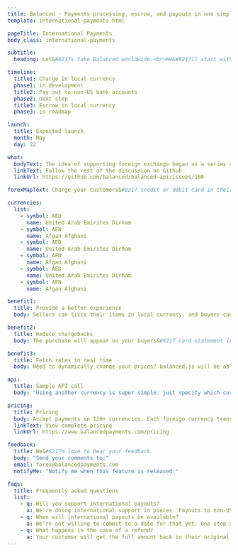 ```yaml
---
title: Balanced - Payments processing, escrow, and payouts in one simple API | Customers
template: international-payments.html

pageTitle: International Payments
body_class: international-payments

subtitle:
  heading: Let&#8217s take Balanced worldwide.<br>We&#8217ll start with accepting payments in 120+ local currencies.

timeline:
  title1: Charge in local currency
  phase1: in development
  title2: Pay out to non-US bank accounts
  phase2: next step
  title3: Escrow in local currency
  phase3: in roadmap

launch:
  title: Expected launch
  month: May
  day: 22

what:
  bodyText: The idea of supporting foreign exchange began as a series of discussions on our balanced-api Github page. Based on community and customer responses, we’re excited to begin development on this project. Here’s how we envision the feature would work. As always, we appreciate your feedback.
  linkText: Follow the rest of the discussion on Github
  linkUrl: https://github.com/balanced/balanced-api/issues/100

forexMapText: Charge your customers&#8217 credit or debit card in their local currency. Balanced instantly converts the charge to USD and deposits the funds in your escrow balance for immediate access.

currencies:
  list:
    - symbol: AED
      name: United Arab Emirites Dirham
    - symbol: AFN
      name: Afgan Afghani
    - symbol: AED
      name: United Arab Emirites Dirham
    - symbol: AFN
      name: Afgan Afghani
    - symbol: AED
      name: United Arab Emirites Dirham
    - symbol: AFN
      name: Afgan Afghani

benefit1:
  title: Provide a better experience
  body: Sellers can lists their items in local currency, and buyers can confidently charge their international cards without getting hit with a foreign transaction fee.

benefit2:
  title: Reduce chargebacks
  body: The purchase will appear on your buyers&#8217 card statement in the amount and currency it was charged. This reduces the likelihood of chargebacks from unrecognized transactions because of a USD conversion.

benefit3:
  title: Fetch rates in real time
  body: Need to dynamically change your prices? balanced.js will be able to let your know how many Euro to charge, moment to moment.

api:
  title: Sample API call
  body: "Using another currency is super simple: just specify which currency you&#8217d like to use when you make a call to charge a card."

pricing:
  title: Pricing
  body: Accept payments in 120+ currencies. Each foreign currency transaction will incur a 2% fee of the transaction amount, on top of Balanced&#8217s standard card processing rate.
  linkText: View complete pricing
  linkUrl: https://www.balancedpayments.com/pricing

feedback:
  title: We&#8217d love to hear your feedback.
  body: "Send your comments to:"
  email: forex@balancedpayments.com
  notifyMe: "Notify me when this feature is released:"

faqs:
  title: Frequently asked questions
  list:
    - q: Will you support international payouts?
      a: We're doing international support in pieces. Payouts to non-US bank accounts will come next.
    - q: When will international payouts be available?
      a: We're not willing to commit to a date for that yet. One step at a time.
    - q: What happens in the case of a refund?
      a: Your customer will get the full amount back in their original currency.
---
```


